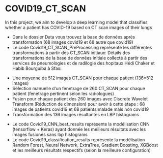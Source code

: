 # COVID19_CT_SCAN
In this project, we aim to develop a deep learning model that classifies whether a patient has COVID-19 based on CT scan images of their lungs
* Dans le dossier Data vous trouvez la base de données après transformation (68 images covid19 et 68 autre que covid19) 
* Le code Covid19_CT_SCAN_PreProcessing représente les différentes transformations à partir des CT_SCAN initiaux:
  Détails des transformations de la base de données initiale collecté à partir des services de pneumologies et de radilogie des hopitaux Hédi Chaker et Habib Bourguiba à Sfax:
 - Une moyenne de 512 images CT_SCAN pour chaque patient (136*512 images)
 - Sélection manuelle d'un fenetrage de 260 CT_SCAN pour chaque patient (fenetrage pertinent selon les radiologues)
 - Fusion pour chaque patient des 260 images avec Discrete Wavelet Transform (Réduction de dimension) pour avoir à cette étape : 68 images de patients covid19 et 68 patients malade mais non covid19
 - Transformation des 136 images résultantes en LBP histograms
* Le code Covid19_CNN_best_results représente la modélisation CNN (tensorflow + Keras) ayant donnée les meilleurs résultats avec les images fusionés sans lbp histograms
* Le code Covid19_classification_results représente la modélisation Random Forest, Neural Network, ExtraTree, Gradient Boosting, XGBoost et les meilleurs résultats respectifs (selon la meilleure configuration)
